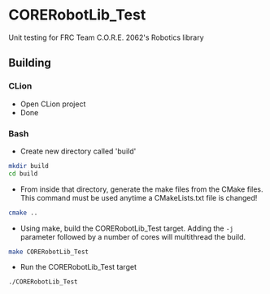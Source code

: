 # CORERobotLib_Test
Unit testing for FRC Team C.O.R.E. 2062's Robotics library
## Building
### CLion
- Open CLion project
- Done
### Bash
- Create new directory called 'build'
```bash
mkdir build
cd build
```
- From inside that directory, generate the make files from the CMake files. This command must be used anytime a CMakeLists.txt file is changed!
```bash
cmake ..
```
- Using make, build the CORERobotLib_Test target. Adding the ```-j``` parameter followed by a number of cores will multithread the build.
```bash
make CORERobotLib_Test
```
- Run the CORERobotLib_Test target
```bash
./CORERobotLib_Test
```
